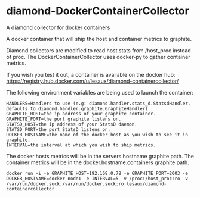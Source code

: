 # diamond-DockerContainerCollector
A diamond collector for docker containers

A docker container that will ship the host and container metrics to graphite.

Diamond collectors are modified to read host stats from /host_proc instead of proc.
The DockerContainerCollector uses docker-py to gather container metrics.

If you wish you test it out, a container is available on the docker hub: https://registry.hub.docker.com/u/lesaux/diamond-containercollector/

The following environment variables are being used to launch the container:
```
HANDLERS=Handlers to use (e.g: diamond.handler.stats_d.StatsdHandler, defaults to diamond.handler.graphite.GraphiteHandler)
GRAPHITE_HOST=the ip address of your graphite container.
GRAPHITE_PORT=the port graphite listens on.
STATSD_HOST=the ip address of your StatsD daemon.
STATSD_PORT=the port StatsD listens on.
DOCKER_HOSTNAME=the name of the docker host as you wish to see it in graphite.
INTERVAL=the interval at which you wish to ship metrics.
```
The docker hosts metrics will be in the servers.hostname graphite path.
The container metrics will be in the docker.hostname.containers graphite path.

```
docker run -i -e GRAPHITE_HOST=192.168.0.78 -e GRAPHITE_PORT=2003 -e DOCKER_HOSTNAME=docker-node1 -e INTERVAL=5 -v /proc:/host_proc:ro -v /var/run/docker.sock:/var/run/docker.sock:ro lesaux/diamond-containercollector
```
